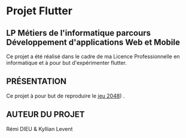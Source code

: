 # Projet Flutter 

## LP Métiers de l'informatique parcours Développement d'applications Web et Mobile

Ce projet a été réalisé dans le cadre de ma Licence Professionnelle en informatique et à pour but d'expérimenter flutter.

## PRÉSENTATION

Ce projet à pour but de reproduire le [jeu 2048](https://fr.wikipedia.org/wiki/2048_(jeu_vid%C3%A9o))) .

## AUTEUR DU PROJET

Rémi DIEU & Kyllian Levent

